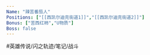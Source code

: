 ```yaml
---
Name: "辣苦番茄人"
Positions: ["[[西凯尔迪克街道1]]","[[西凯尔迪克街道2]]"]
Bonus: ["苦西红柿","U物质"]
Boss: false
---
```


#英雄传说/闪之轨迹/笔记/战斗